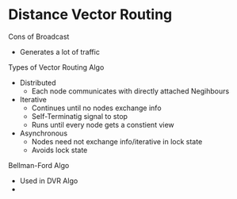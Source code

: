 # Distance Vector Routing

Cons of Broadcast
- Generates a lot of traffic

Types of Vector Routing Algo
- Distributed
	- Each node communicates with directly attached Negihbours
- Iterative
	- Continues until no nodes exchange info
	- Self-Terminatig signal to stop
	- Runs until every node gets a constient view
- Asynchronous
	- Nodes need not exchange info/iterative in lock state
	- Avoids lock state

Bellman-Ford Algo
- Used in DVR Algo
- 